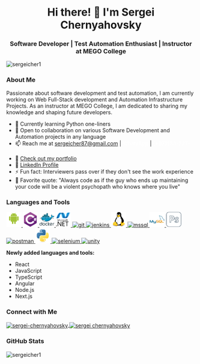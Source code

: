 <h1 align="center">Hi there! 👋 I'm Sergei Chernyahovsky</h1>
<h3 align="center">Software Developer | Test Automation Enthusiast | Instructor at MEGO College </h3>

<p align="left">
  <img src="https://komarev.com/ghpvc/?username=sergeicher1&label=Profile%20views&color=0e75b6&style=flat" alt="sergeicher1" />
</p>

### About Me

Passionate about software development and test automation, I am currently working on Web Full-Stack development and Automation Infrastructure Projects. As an instructor at MEGO College, I am dedicated to sharing my knowledge and shaping future developers.

- 🌱 Currently learning Python one-liners
- 👯 Open to collaboration on various Software Development and Automation projects in any language
- 📫 Reach me at <a href="mailto:sergeicher87@gmail.com" style="text-decoration: none; color: white;">sergeicher87@gmail.com</a> | <a href="https://api.whatsapp.com/send?phone=972535270505" style="text-decoration: none; color: white;" target="_blank">WhatsApp</a> | <a href="tel:+972535270505" style="text-decoration: none; color: white;">(+972)53-527-0505</a>
- 💼 [Check out my portfolio](https://www.zero-to-hero.dev/freeContent/otherprojects)
- 📄 [LinkedIn Profile](https://www.linkedin.com/in/sergei-chernyahovsky/?originalSubdomain=il/)
- ⚡ Fun fact: Interviewers pass over if they don't see the work experience
- 💬 Favorite quote: "Always code as if the guy who ends up maintaining your code will be a violent psychopath who knows where you live"

### Languages and Tools

<p align="left"> <a href="https://developer.android.com" target="_blank" rel="noreferrer"> <img src="https://raw.githubusercontent.com/devicons/devicon/master/icons/android/android-original-wordmark.svg" alt="android" width="40" height="40"/> </a> <a href="https://www.w3schools.com/cs/" target="_blank" rel="noreferrer"> <img src="https://raw.githubusercontent.com/devicons/devicon/master/icons/csharp/csharp-original.svg" alt="csharp" width="40" height="40"/> </a> <a href="https://www.docker.com/" target="_blank" rel="noreferrer"> <img src="https://raw.githubusercontent.com/devicons/devicon/master/icons/docker/docker-original-wordmark.svg" alt="docker" width="40" height="40"/> </a> <a href="https://dotnet.microsoft.com/" target="_blank" rel="noreferrer"> <img src="https://raw.githubusercontent.com/devicons/devicon/master/icons/dot-net/dot-net-original-wordmark.svg" alt="dotnet" width="40" height="40"/> </a> <a href="https://git-scm.com/" target="_blank" rel="noreferrer"> <img src="https://www.vectorlogo.zone/logos/git-scm/git-scm-icon.svg" alt="git" width="40" height="40"/> </a> <a href="https://www.jenkins.io" target="_blank" rel="noreferrer"> <img src="https://www.vectorlogo.zone/logos/jenkins/jenkins-icon.svg" alt="jenkins" width="40" height="40"/> </a> <a href="https://www.linux.org/" target="_blank" rel="noreferrer"> <img src="https://raw.githubusercontent.com/devicons/devicon/master/icons/linux/linux-original.svg" alt="linux" width="40" height="40"/> </a> <a href="https://www.microsoft.com/en-us/sql-server" target="_blank" rel="noreferrer"> <img src="https://www.svgrepo.com/show/303229/microsoft-sql-server-logo.svg" alt="mssql" width="40" height="40"/> </a> <a href="https://www.mysql.com/" target="_blank" rel="noreferrer"> <img src="https://raw.githubusercontent.com/devicons/devicon/master/icons/mysql/mysql-original-wordmark.svg" alt="mysql" width="40" height="40"/> </a> <a href="https://www.photoshop.com/en" target="_blank" rel="noreferrer"> <img src="https://raw.githubusercontent.com/devicons/devicon/master/icons/photoshop/photoshop-line.svg" alt="photoshop" width="40" height="40"/> </a> <a href="https://postman.com" target="_blank" rel="noreferrer"> <img src="https://www.vectorlogo.zone/logos/getpostman/getpostman-icon.svg" alt="postman" width="40" height="40"/> </a> <a href="https://www.python.org" target="_blank" rel="noreferrer"> <img src="https://raw.githubusercontent.com/devicons/devicon/master/icons/python/python-original.svg" alt="python" width="40" height="40"/> </a> <a href="https://www.selenium.dev" target="_blank" rel="noreferrer"> <img src="https://raw.githubusercontent.com/detain/svg-logos/780f25886640cef088af994181646db2f6b1a3f8/svg/selenium-logo.svg" alt="selenium" width="40" height="40"/> </a> <a href="https://unity.com/" target="_blank" rel="noreferrer"> <img src="https://www.vectorlogo.zone/logos/unity3d/unity3d-icon.svg" alt="unity" width="40" height="40"/> </a> </p>


**Newly added languages and tools:**
- React
- JavaScript
- TypeScript
- Angular
- Node.js
- Next.js

### Connect with Me

<p align="left">
  <a href="https://linkedin.com/in/sergei-chernyahovsky" target="_blank">
    <img align="center" src="https://raw.githubusercontent.com/rahuldkjain/github-profile-readme-generator/master/src/images/icons/Social/linked-in-alt.svg" alt="sergei-chernyahovsky" height="30" width="40" />
  </a>
  <a href="https://www.youtube.com/c/sergei chernyahovsky" target="_blank">
    <img align="center" src="https://raw.githubusercontent.com/rahuldkjain/github-profile-readme-generator/master/src/images/icons/Social/youtube.svg" alt="sergei chernyahovsky" height="30" width="40" />
  </a>
</p>

### GitHub Stats

<p>
  <img align="center" src="https://github-readme-stats.vercel.app/api/top-langs?username=sergeicher1&show_icons=true&locale=en&layout=compact" alt="sergeicher1" />
</p>
